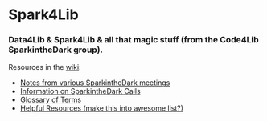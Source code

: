 # Spark4Lib
### Data4Lib & Spark4Lib & all that magic stuff (from the Code4Lib SparkintheDark group).

Resources in the [wiki](https://github.com/spark4lib/spark4lib/wiki):
- [Notes from various SparkintheDark meetings](https://github.com/spark4lib/spark4lib/wiki/SparkintheDark-Informal-Calls)
- [Information on SparkintheDark Calls](https://github.com/spark4lib/spark4lib/wiki/Information-on-SparkintheDark-Informal-Calls)
- [Glossary of Terms](https://github.com/spark4lib/spark4lib/wiki/Glossary-of-Terms)
- [Helpful Resources (make this into awesome list?)](https://github.com/spark4lib/spark4lib/wiki/Helpful-Resources)
